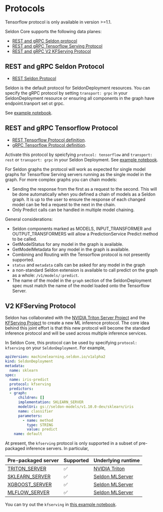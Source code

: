 # Protocols

Tensorflow protocol is only available in version >=1.1.

Seldon Core supports the following data planes:

 * [REST and gRPC Seldon protocol](#rest-and-grpc-seldon-protocol)
 * [REST and gRPC Tensorflow Serving Protocol](#rest-and-grpc-tensorflow-protocol)
 * [REST and gRPC V2 KFServing Protocol](#v2-kfserving-protocol)

## REST and gRPC Seldon Protocol

 * [REST Seldon Protocol](../reference/apis/index.html)

Seldon is the default protocol for SeldonDeployment resources. You can specify the gRPC protocol by setting `transport: grpc` in your SeldonDeployment resource or ensuring all components in the graph have endpoint.tranport set ot grpc.

See [example notebook](../examples/protocol_examples.html). 

## REST and gRPC Tensorflow Protocol

   * [REST Tensorflow Protocol definition](https://github.com/tensorflow/serving/blob/master/tensorflow_serving/g3doc/api_rest.md).
   * [gRPC Tensorflow Protocol definition](https://github.com/tensorflow/serving/blob/master/tensorflow_serving/apis/prediction_service.proto).

Activate this protocol by speicfying `protocol: tensorflow` and `transport: rest` or `transport: grpc` in your Seldon Deployment. See [example notebook](../examples/protocol_examples.html). 

For Seldon graphs the protocol will work as expected for single model graphs for Tensorflow Serving servers running as the single model in the graph. For more complex graphs you can chain models:

 * Sending the response from the first as a request to the second. This will be done automatically when you defined a chain of models as a Seldon graph. It is up to the user to ensure the response of each changed model can be fed a request to the next in the chain.
 * Only Predict calls can be handled in multiple model chaining.


General considerations:

  * Seldon components marked as MODELS, INPUT_TRANSFORMER and OUTPUT_TRANSFORMERS will allow a PredictionService Predict method to be called.
  * GetModelStatus for any model in the graph is available.
  * GetModelMetadata for any model in the graph is available.
  * Combining and Routing with the Tensorflow protocol is not presently supported.
  * `status` and `metadata` calls can be asked for any model in the graph
  * a non-standard Seldon extension is available to call predict on the graph as a whole: `/v1/models/:predict`.
  * The name of the model in the `graph` section of the SeldonDeployment spec must match the name of the model loaded onto the Tensorflow Server.


## V2 KFServing Protocol 

Seldon has collaborated with the [NVIDIA Triton Server
Project](https://github.com/triton-inference-server/server) and the [KFServing
Project](https://github.com/kubeflow/kfserving) to create a new ML inference
protocol.
The core idea behind this joint effort is that this new protocol will become
the standard inference protocol and will be used across multiple inference
services.

In Seldon Core, this protocol can be used by specifying `protocol: kfserving` on
your `SeldonDeployment`. 
For example, 

```yaml
apiVersion: machinelearning.seldon.io/v1alpha2
kind: SeldonDeployment
metadata:
  name: sklearn
spec:
  name: iris-predict
  protocol: kfserving
  predictors:
  - graph:
      children: []
      implementation: SKLEARN_SERVER
      modelUri: gs://seldon-models/v1.10.0-dev/sklearn/iris
      name: classifier
      parameters:
        - name: method
          type: STRING
          value: predict
    name: default
```

At present, the `kfserving` protocol is only supported in a subset of
pre-packaged inference servers.
In particular,

| Pre-packaged server | Supported | Underlying runtime |
| -- | -- | -- |
| [TRITON_SERVER](../servers/triton.md) | ✅ | [NVIDIA Triton](https://github.com/triton-inference-server/server) |
| [SKLEARN_SERVER](../servers/sklearn.md) | ✅  | [Seldon MLServer](https://github.com/seldonio/mlserver) |
| [XGBOOST_SERVER](../servers/xgboost.md) | ✅  | [Seldon MLServer](https://github.com/seldonio/mlserver) |
| [MLFLOW_SERVER](../servers/mlflow.md) | ✅  | [Seldon MLServer](https://github.com/seldonio/mlserver) |

You can try out the `kfserving` in [this example notebook](../examples/protocol_examples.html). 
